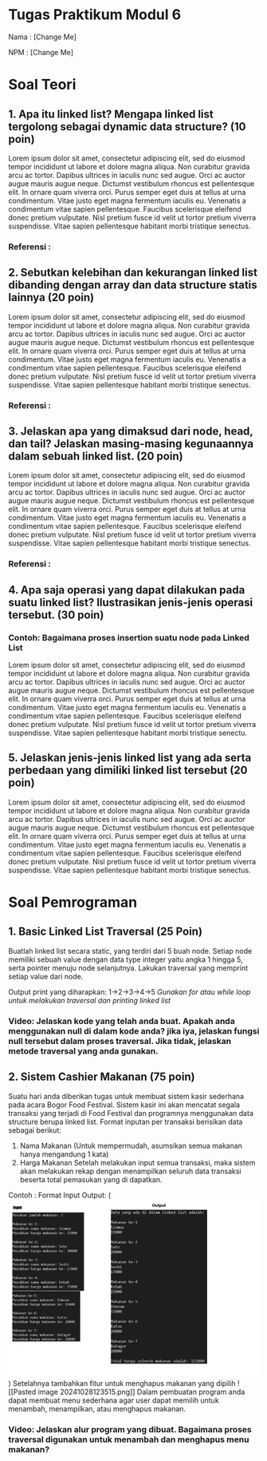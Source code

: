 # Tugas Praktikum Modul 6

Nama : [Change Me]

NPM : [Change Me]

# Soal Teori

## 1. Apa itu linked list? Mengapa linked list tergolong sebagai dynamic data structure? (10 poin)

Lorem ipsum dolor sit amet, consectetur adipiscing elit, sed do eiusmod tempor incididunt ut labore et dolore magna aliqua. Non curabitur gravida arcu ac tortor. Dapibus ultrices in iaculis nunc sed augue. Orci ac auctor augue mauris augue neque. Dictumst vestibulum rhoncus est pellentesque elit. In ornare quam viverra orci. Purus semper eget duis at tellus at urna condimentum. Vitae justo eget magna fermentum iaculis eu. Venenatis a condimentum vitae sapien pellentesque. Faucibus scelerisque eleifend donec pretium vulputate. Nisl pretium fusce id velit ut tortor pretium viverra suspendisse. Vitae sapien pellentesque habitant morbi tristique senectus.

### Referensi :

## 2. Sebutkan kelebihan dan kekurangan linked list dibanding dengan array dan data structure statis lainnya (20 poin)

Lorem ipsum dolor sit amet, consectetur adipiscing elit, sed do eiusmod tempor incididunt ut labore et dolore magna aliqua. Non curabitur gravida arcu ac tortor. Dapibus ultrices in iaculis nunc sed augue. Orci ac auctor augue mauris augue neque. Dictumst vestibulum rhoncus est pellentesque elit. In ornare quam viverra orci. Purus semper eget duis at tellus at urna condimentum. Vitae justo eget magna fermentum iaculis eu. Venenatis a condimentum vitae sapien pellentesque. Faucibus scelerisque eleifend donec pretium vulputate. Nisl pretium fusce id velit ut tortor pretium viverra suspendisse. Vitae sapien pellentesque habitant morbi tristique senectus.

### Referensi :

## 3. Jelaskan apa yang dimaksud dari node, head, dan tail? Jelaskan masing-masing kegunaannya dalam sebuah linked list. (20 poin)

Lorem ipsum dolor sit amet, consectetur adipiscing elit, sed do eiusmod tempor incididunt ut labore et dolore magna aliqua. Non curabitur gravida arcu ac tortor. Dapibus ultrices in iaculis nunc sed augue. Orci ac auctor augue mauris augue neque. Dictumst vestibulum rhoncus est pellentesque elit. In ornare quam viverra orci. Purus semper eget duis at tellus at urna condimentum. Vitae justo eget magna fermentum iaculis eu. Venenatis a condimentum vitae sapien pellentesque. Faucibus scelerisque eleifend donec pretium vulputate. Nisl pretium fusce id velit ut tortor pretium viverra suspendisse. Vitae sapien pellentesque habitant morbi tristique senectus.
### Referensi :
## 4. Apa saja operasi yang dapat dilakukan pada suatu linked list? Ilustrasikan jenis-jenis operasi tersebut. (30 poin)
### Contoh: Bagaimana proses insertion suatu node pada Linked List
Lorem ipsum dolor sit amet, consectetur adipiscing elit, sed do eiusmod tempor incididunt ut labore et dolore magna aliqua. Non curabitur gravida arcu ac tortor. Dapibus ultrices in iaculis nunc sed augue. Orci ac auctor augue mauris augue neque. Dictumst vestibulum rhoncus est pellentesque elit. In ornare quam viverra orci. Purus semper eget duis at tellus at urna condimentum. Vitae justo eget magna fermentum iaculis eu. Venenatis a condimentum vitae sapien pellentesque. Faucibus scelerisque eleifend donec pretium vulputate. Nisl pretium fusce id velit ut tortor pretium viverra suspendisse. Vitae sapien pellentesque habitant morbi tristique senectu.

## 5. Jelaskan jenis-jenis linked list yang ada serta perbedaan yang dimiliki linked list tersebut (20 poin)

Lorem ipsum dolor sit amet, consectetur adipiscing elit, sed do eiusmod tempor incididunt ut labore et dolore magna aliqua. Non curabitur gravida arcu ac tortor. Dapibus ultrices in iaculis nunc sed augue. Orci ac auctor augue mauris augue neque. Dictumst vestibulum rhoncus est pellentesque elit. In ornare quam viverra orci. Purus semper eget duis at tellus at urna condimentum. Vitae justo eget magna fermentum iaculis eu. Venenatis a condimentum vitae sapien pellentesque. Faucibus scelerisque eleifend donec pretium vulputate. Nisl pretium fusce id velit ut tortor pretium viverra suspendisse. Vitae sapien pellentesque habitant morbi tristique senectus.


# Soal Pemrograman

## 1. Basic Linked List Traversal (25 Poin)

Buatlah linked list secara static, yang terdiri dari 5 buah node. Setiap node memiliki sebuah value dengan data type integer yaitu angka 1 hingga 5, serta pointer menuju node selanjutnya. Lakukan traversal yang memprint setiap value dari node.

Output print yang diharapkan:
1->2->3->4->5
*Gunakan for atau while loop untuk melakukan traversal dan printing linked list*
### Video: Jelaskan kode yang telah anda buat. Apakah anda menggunakan null di dalam kode anda? jika iya, jelaskan fungsi null tersebut dalam proses traversal. Jika tidak, jelaskan metode traversal yang anda gunakan.

## 2. Sistem Cashier Makanan (75 poin)

Suatu hari anda diberikan tugas untuk membuat sistem kasir sederhana pada acara Bogor Food Festival. Sistem kasir ini akan mencatat segala transaksi yang terjadi di Food Festival dan programnya menggunakan data structure berupa linked list. 
Format inputan per transaksi berisikan data sebagai berikut: 
1. Nama Makanan (Untuk mempermudah, asumsikan semua makanan hanya mengandung 1 kata) 
2. Harga Makanan Setelah melakukan input semua transaksi, maka sistem akan melakukan rekap dengan menampilkan seluruh data transaksi beserta total pemasukan yang di dapatkan.

Contoh :
Format Input Output:
(![Alt text](iof.png))
Setelahnya tambahkan fitur untuk menghapus makanan yang dipilih
![[Pasted image 20241028123515.png]]
Dalam pembuatan program anda dapat membuat menu sederhana agar user dapat memilih untuk menambah, menampilkan, atau menghapus makanan.
### Video: Jelaskan alur program yang dibuat. Bagaimana proses traversal digunakan untuk menambah dan menghapus menu makanan?





